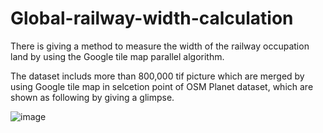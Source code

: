 # Global-railway-width-calculation
There is giving a method to measure the width of the railway occupation land by using the Google tile map parallel algorithm.

The dataset includs more than 800,000 tif picture which are merged by using Google tile map in selcetion point of OSM Planet dataset, which are shown as following by giving a glimpse.


![image](https://user-images.githubusercontent.com/56990045/209607740-975cdb29-8ab6-4fa2-811c-4a8fa93b77ae.png)

